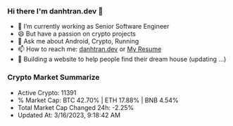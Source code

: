 ### Hi there I'm danhtran.dev 👋

- 🔭 I’m currently working as Senior Software Engineer
- 😄 But have a passion on crypto projects
- 💬 Ask me about Android, Crypto, Running 
- 📫 How to reach me: <a href="https://danhtran.dev" target="_blank">danhtran.dev</a> or <a href="Dan-Resume.pdf" target="_blank">My Resume</a>
- 🌱 Building a website to help people find their dream house (updating ...)

### Crypto Market Summarize
- Active Crypto: 11391
- % Market Cap: BTC 42.70% | ETH 17.88% | BNB 4.54%
- Total Market Cap Changed 24h: -2.25%
- Updated At: 3/16/2023, 9:18:42 AM
